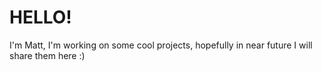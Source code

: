 # HELLO!

I'm Matt, I'm working on some cool projects, hopefully in near future I will share them here :)
